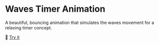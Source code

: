 # Waves Timer Animation

A beautiful, bouncing animation that simulates the waves movement for a relaxing timer concept. 

:rocket: [Try it](https://github.com/manueldidonna/waves-timer-animation/releases)
